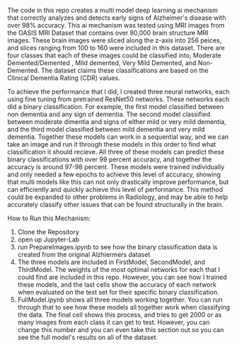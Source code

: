 The code in this repo creates a multi model deep learning ai mechanism that correctly analyzes and detects early signs of Alzheimer's disease with over 98% accuracy. 
This ai mechanism was tested using MRI images from the OASIS MRI Dataset that contains over 80,000 brain structure MRI images. These brain images were sliced along the z-axis into 256 peices,
and slices ranging from 100 to 160 were included in this dataset. There are four classes that each of these images could be classified into, Moderate Demented/Demented , Mild demented, 
Very Mild Demented, and Non-Demented. The dataset claims these classifications are based on the Clinical Dementia Rating (CDR) values.

To achieve the performance that I did, I created three neural networks, each using fine tuning from pretrained ResNet50 networks. These networks each did a binary classification.
For example, the first model classified between non dementia and any sign of dementia. The second model classified between moderate dimentia and signs of either mild or very mild
dementia, and the third model classified between mild dementia and very mild dementia. Together these models can work in a sequential way, and we can take an image and run it through 
these models in this order to find what classification it should recieve. All three of these models can predict these binary classifications with over 99 percent accuracy, and 
together the accuracy is around 97-98 percent. These models were trained individually and only needed a few epochs to achieve this level of accuracy, showing that multi models like this
can not only drastically improve performance, but can efficiently and quickly achieve this level of performance. This method could be expanded to other problems in Radiology, and may be able to 
help accurately classify other issues that can be found structurally in the brain.

How to Run this Mechanism:
1. Clone the Repository
2. open up Jupyter-Lab
3. run PrepareImages.ipynb to see how the binary classification data is created from the original Alzhiermers dataset
4. The three models are included in FirstModel, SecondModel, and ThirdModel. The weights of the most optimal networks for each that I could find are included in this repo. However, you can see how I
   trained these models, and the last cells show the accuracy of each network when evaluated on the test set for their specific binary classification.
5. FullModel.ipynb shows all three models working together. You can run through that to see how these models all together work when classifying the data. The final cell shows this process, and tries to get
   2000 or as many images from each class it can get to test. However, you can change this number and you can even take this section out so you can see the full model's results on all of the dataset.
   
